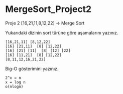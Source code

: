 # MergeSort_Project2

   Proje 2
  [16,21,11,8,12,22] -> Merge Sort

  Yukarıdaki dizinin sort türüne göre aşamalarını yazınız.
  
    [16,21,11] [8,12,22]
    [16] [21,11]  [8] [12,22]
    [16] [21] [11]  [8] [12] [22]
    [16] [11,21]  [8] [12,22]
    [8,11,12,16,21,22]

Big-O gösterimini yazınız.
    
    2^x = n
    x = log n
    o(nlogn)

